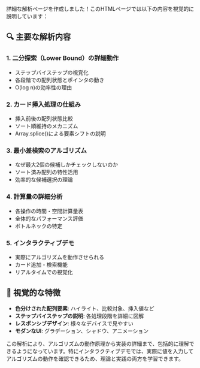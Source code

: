 詳細な解析ページを作成しました！このHTMLページでは以下の内容を視覚的に説明しています：

## 🔍 主要な解析内容

### 1. **二分探索（Lower Bound）の詳細動作**
- ステップバイステップの視覚化
- 各段階での配列状態とポインタの動き
- O(log n)の効率性の理由

### 2. **カード挿入処理の仕組み**
- 挿入前後の配列状態比較
- ソート順維持のメカニズム
- Array.splice()による要素シフトの説明

### 3. **最小差検索のアルゴリズム**
- なぜ最大2個の候補しかチェックしないのか
- ソート済み配列の特性活用
- 効率的な候補選択の理論

### 4. **計算量の詳細分析**
- 各操作の時間・空間計算量表
- 全体的なパフォーマンス評価
- ボトルネックの特定

### 5. **インタラクティブデモ**
- 実際にアルゴリズムを動作させられる
- カード追加・検索機能
- リアルタイムでの視覚化

## 🎨 視覚的な特徴

- **色分けされた配列要素**: ハイライト、比較対象、挿入値など
- **ステップバイステップの説明**: 各処理段階を詳細に図解
- **レスポンシブデザイン**: 様々なデバイスで見やすい
- **モダンなUI**: グラデーション、シャドウ、アニメーション

この解析により、アルゴリズムの動作原理から実装の詳細まで、包括的に理解できるようになっています。特にインタラクティブデモでは、実際に値を入力してアルゴリズムの動作を確認できるため、理論と実践の両方を学習できます。
